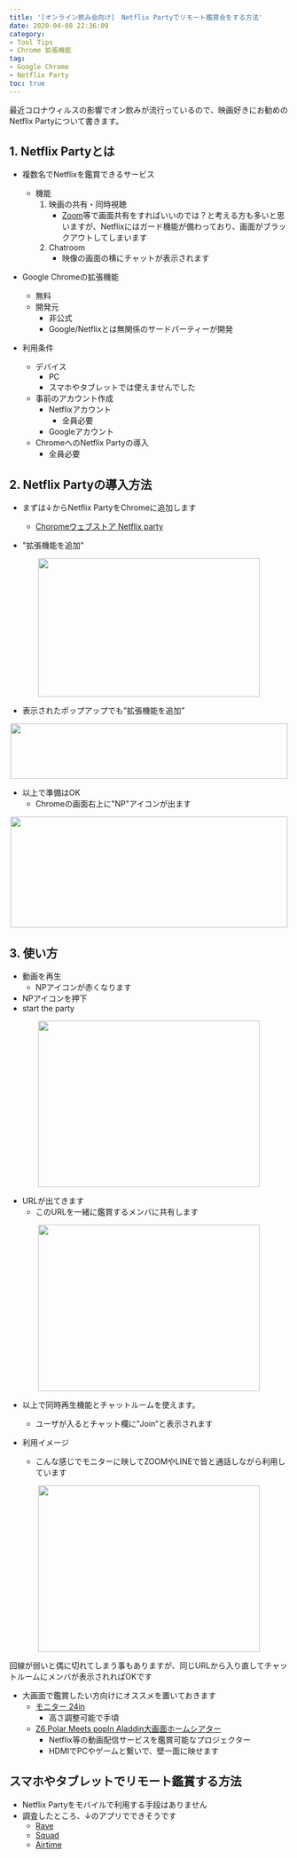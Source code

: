 ```yaml
---
title: '[オンライン飲み会向け]　Netflix Partyでリモート鑑賞会をする方法'
date: 2020-04-08 22:36:09
category: 
- Tool Tips
- Chrome 拡張機能
tag: 
- Google Chrome
- Netflix Party
toc: true
---
```


最近コロナウィルスの影響でオン飲みが流行っているので、映画好きにお勧めのNetflix Partyについて書きます。

<!-- toc -->

## 1. Netflix Partyとは

- 複数名でNetflixを鑑賞できるサービス
    - 機能
        1. 映画の共有・同時視聴
            - [Zoom](https://zoom.us/jp-jp/meetings.html)等で画面共有をすればいいのでは？と考える方も多いと思いますが、Netflixにはガード機能が備わっており、画面がブラックアウトしてしまいます
        2. Chatroom
            - 映像の画面の横にチャットが表示されます

- Google Chromeの拡張機能
    - 無料
    - 開発元
        - 非公式
        - Google/Netflixとは無関係のサードパーティーが開発

- 利用条件
    - デバイス
        - PC
        - スマホやタブレットでは使えませんでした
    - 事前のアカウント作成
        - Netflixアカウント
            - 全員必要
        - Googleアカウント
    - ChromeへのNetflix Partyの導入
        - 全員必要

## 2. Netflix Partyの導入方法
- まずは↓からNetflix PartyをChromeに追加します
    - [Choromeウェブストア Netflix party](https://chrome.google.com/webstore/detail/netflix-party/oocalimimngaihdkbihfgmpkcpnmlaoa?hl=ja)

- "拡張機能を追加"

<div style="text-align:center;">
<img src="https://user-images.githubusercontent.com/41946222/78471347-9c8e5100-776b-11ea-9d38-d498b762a3b3.png" height="250px" width="400px">
</div>

- 表示されたポップアップでも”拡張機能を追加”

<div style="text-align:center;">
<img src="https://user-images.githubusercontent.com/41946222/78471407-0f97c780-776c-11ea-972b-939a097014ea.png" height="100px" width="500px">  
</div>

  
- 以上で準備はOK
    - Chromeの画面右上に"NP"アイコンが出ます
  
<div style="text-align:center;">
<img src="https://user-images.githubusercontent.com/41946222/78471548-08bd8480-776d-11ea-98b6-455502dc5600.png" height="200px" width="500px">
</div>

## 3. 使い方

- 動画を再生
    - NPアイコンが赤くなります
- NPアイコンを押下
- start the party

<div style="text-align:center;">
<img src="https://user-images.githubusercontent.com/41946222/78471645-d06a7600-776d-11ea-8c07-f368f8d177a1.png" height="300px" width="400px">
</div>

- URLが出てきます
    - このURLを一緒に鑑賞するメンバに共有します

<div style="text-align:center;">
<img src="https://user-images.githubusercontent.com/41946222/78471660-f1cb6200-776d-11ea-935d-c7400c356052.png" height="300px" width="400px">
</div>

- 以上で同時再生機能とチャットルームを使えます。  
    - ユーザが入るとチャット欄に”Join”と表示されます

- 利用イメージ
    - こんな感じでモニターに映してZOOMやLINEで皆と通話しながら利用しています
<div style="text-align:center;">
<img src="https://user-images.githubusercontent.com/41946222/78789272-dff4f380-79e7-11ea-9b02-46cf4b40cb8e.png" height="300px" width="400px">
</div>

回線が弱いと偶に切れてしまう事もありますが、同じURLから入り直してチャットルームにメンバが表示されればOKです

- 大画面で鑑賞したい方向けにオススメを置いておきます
    - [モニター 24in](https://amzn.to/3bF4XYy)
        - 高さ調整可能で手頃
    - [Z6 Polar Meets popIn Aladdin大画面ホームシアター](https://amzn.to/2yIArhY)
        - Netflix等の動画配信サービスを鑑賞可能なプロジェクター
        - HDMIでPCやゲームと繋いで、壁一面に映せます

## スマホやタブレットでリモート鑑賞する方法
- Netflix Partyをモバイルで利用する手段はありません
- 調査したところ、↓のアプリでできそうです
    - [Rave](https://rave.io/)
    - [Squad](https://squadapp.io/)
    - [Airtime](https://airtime.com/)
